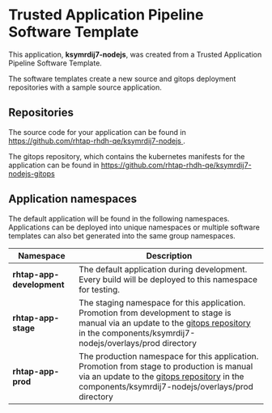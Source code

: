 # Trusted Application Pipeline Software Template

This application, **ksymrdij7-nodejs**, was created from a Trusted Application Pipeline Software Template.

The software templates create a new source and gitops deployment repositories with a sample source application. 

## Repositories

The source code for your application can be found in [https://github.com/rhtap-rhdh-qe/ksymrdij7-nodejs ](https://github.com/rhtap-rhdh-qe/ksymrdij7-nodejs ).
 
The gitops repository, which contains the kubernetes manifests for the application can be found in 
[https://github.com/rhtap-rhdh-qe/ksymrdij7-nodejs-gitops ](https://github.com/rhtap-rhdh-qe/ksymrdij7-nodejs-gitops ) 

## Application namespaces 

The default application will be found in the following namespaces. Applications can be deployed into unique namespaces or multiple software templates can also bet generated into the same group namespaces.  

|  Namespace   |  Description   |  
| -------- | -------- |   
| **rhtap-app-development** | The default application during development. Every build will be deployed to this namespace for testing. | 
| **rhtap-app-stage** | The staging namespace for this application. Promotion from development to stage is manual via an update to the [gitops repository](https://github.com/rhtap-rhdh-qe/ksymrdij7-nodejs-gitops ) in the components/ksymrdij7-nodejs/overlays/prod directory |  
| **rhtap-app-prod** | The production namespace for this application. Promotion from stage to production is manual via an update to the [gitops repository](https://github.com/rhtap-rhdh-qe/ksymrdij7-nodejs-gitops ) in the components/ksymrdij7-nodejs/overlays/prod directory | 